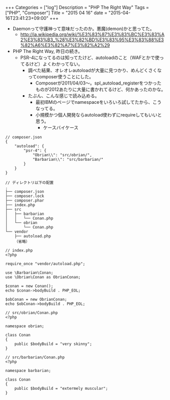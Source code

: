 +++
Categories = ["log"]
Description = "PHP The Right Way"
Tags = ["PHP", "Composer"]
Title = "2015 04 16"
date = "2015-04-16T23:41:23+09:00"
+++

* Daemonって守護神って意味だったのか。悪魔(demon)かと思ってた。
	* http://ja.wikipedia.org/wiki/%E3%83%87%E3%83%BC%E3%83%A2%E3%83%B3_%28%E3%82%BD%E3%83%95%E3%83%88%E3%82%A6%E3%82%A7%E3%82%A2%29
* PHP The Right Way, 昨日の続き。
	* PSR-4になってるのは知ってたけど、autoloadのこと（WAFとかで使ってるけど）よくわかってない。
		* 調べた結果、オレオレautoloadが大量に見つかり、めんどくさくなってcomposer使うことにした。
			* Composerが2011/04/03〜。spl_autoload_registerをつかったものが2012あたりに大量に書かれてるけど、何かあったのかな。
		* たぶん、こんな感じで読み込める。
			* 最初IBMのページでnamespaceをいろいろ試してたから、こうなってる。
			* 小規模かつ個人開発ならautoload使わずにrequireしてもいいと思う。
				* ケースバイケース

```
// composer.json
{
    "autoload": {
        "psr-4": {
            "Obrian\\": "src/obrian/",
            "Barbarian\\": "src/barbarian/"
        }
    }
}

// ディレクトリ以下の配置
.
├── composer.json
├── composer.lock
├── composer.phar
├── index.php
├── src
│   ├── barbarian
│   │   └── Conan.php
│   └── obrian
│       └── Conan.php
└── vendor
    ├── autoload.php
	（省略）

// index.php
<?php

require_once "vendor/autoload.php";

use \Barbarian\Conan;
use \Obrian\Conan as ObrianConan;

$conan = new Conan();
echo $conan->bodyBuild . PHP_EOL;

$obConan = new ObrianConan;
echo $obConan->bodyBuild . PHP_EOL;

// src/obrian/Conan.php
<?php

namespace obrian;

class Conan
{
    public $bodyBuild = "very skinny";
}

// src/barbarian/Conan.php
<?php

namespace barbarian;

class Conan
{
    public $bodyBuild = "extermely muscular";
}

```
